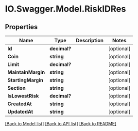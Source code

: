 # IO.Swagger.Model.RiskIDRes
## Properties

Name | Type | Description | Notes
------------ | ------------- | ------------- | -------------
**Id** | **decimal?** |  | [optional] 
**Coin** | **string** |  | [optional] 
**Limit** | **decimal?** |  | [optional] 
**MaintainMargin** | **string** |  | [optional] 
**StartingMargin** | **string** |  | [optional] 
**Section** | **string** |  | [optional] 
**IsLowestRisk** | **decimal?** |  | [optional] 
**CreatedAt** | **string** |  | [optional] 
**UpdatedAt** | **string** |  | [optional] 

[[Back to Model list]](../README.md#documentation-for-models) [[Back to API list]](../README.md#documentation-for-api-endpoints) [[Back to README]](../README.md)

